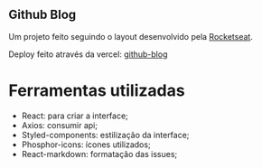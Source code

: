 ## Github Blog
Um projeto feito seguindo o layout desenvolvido pela [Rocketseat]([https://rocketseat.com](https://www.rocketseat.com.br)).

Deploy feito através da vercel: [github-blog](https://github-blog-omega.vercel.app)

# Ferramentas utilizadas
- React: para criar a interface;
- Axios: consumir api;
- Styled-components: estilização da interface;
- Phosphor-icons: ícones utilizados;
- React-markdown: formatação das issues;
